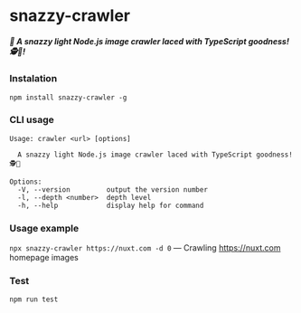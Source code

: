 # snazzy-crawler

##### 🚀 A snazzy light Node.js image crawler laced with TypeScript goodness! 🕵️🦾!

### Instalation

`npm install snazzy-crawler -g`

### CLI usage

```
Usage: crawler <url> [options]

  A snazzy light Node.js image crawler laced with TypeScript goodness! 🕵️🦾

Options:
  -V, --version         output the version number
  -l, --depth <number>  depth level
  -h, --help            display help for command
```

### Usage example

`npx snazzy-crawler https://nuxt.com -d 0` — Crawling https://nuxt.com homepage images

### Test

`npm run test`
